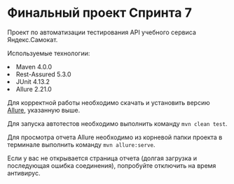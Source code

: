 ﻿# Финальный проект Спринта 7
Проект по автоматизации тестирования API учебного сервиса Яндекс.Самокат.

Используемые технологии:
<li> Maven 4.0.0
<li> Rest-Assured 5.3.0
<li> JUnit 4.13.2
<li> Allure 2.21.0

Для корректной работы необходимо скачать и установить версию [Allure](https://repo.maven.apache.org/maven2/io/qameta/allure/allure-commandline/), указанную выше.

Для запуска автотестов необходимо выполнить команду ```mvn clean test```.

Для просмотра отчета Allure необходимо из корневой папки проекта в терминале выполнить команду ```mvn allure:serve```.

Если у вас не открывается страница отчета (долгая загрузка и последующая ошибка соединения), попробуйте отключить на время антивирус.
